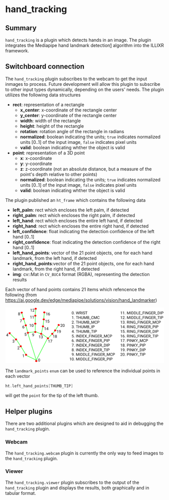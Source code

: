 # hand_tracking

## Summary

`hand_tracking` is a plugin which detects hands in an image. The plugin integrates the Mediapipe hand landmark detection[1] algorithm into the ILLIXR framework.

## Switchboard connection

The `hand_tracking` plugin subscribes to the webcam to get the input inmages to process. Future development will allow this plugin to subscribe to other input types dynamically, depending on the users' needs. The plugin utilizes the following data structures

  - **rect**: representation of a rectangle
    - **x_center**: x-coordinate of the rectangle center
    - **y_center**: y-coordinate of the rectangle center
    - **width**: width of the rectangle
    - **height**: height of the rectangle
    - **rotation**: rotation angle of the rectangle in radians
    - **normalized**: boolean indicating the units; `true` indicates normalized units [0..1] of the input image, `false` indicates pixel units
    - **valid**: boolean indicating whther the object is valid
  - **point**: representation of a 3D point
    - **x**: x-coordinate
    - **y**: y-coordinate
    - **z**: z-coordinate (not an absolute distance, but a measure of the point's depth relative to other points)
    - **normalized**: boolean indicating the units; `true` indicates normalized units [0..1] of the input image, `false` indicates pixel units
    - **valid**: boolean indicating whther the object is valid

The plugin published an `ht_frame` which contains the following data

  - **left_palm**: rect which encloses the left palm, if detected
  - **right_palm**: rect which encloses the right palm, if detected
  - **left_hand**: rect which encloses the entire left hand, if detected
  - **right_hand**: rect which encloses the entire right hand, if detected
  - **left_confidence**: float indicating the detection confidence of the left hand [0..1]
  - **right_confidence**: float indicating the detection confidence of the right hand [0..1]
  - **left_hand_points**: vector of the 21 point objects, one for each hand landmark, from the left hand, if detected
  - **right_hand_points**:vector of the 21 point objects, one for each hand landmark, from the right hand, if detected 
  - **img**: cv::Mat in `CV_8UC4` format (RGBA), representing the detection results

Each vector of hand points contains 21 items which refencence the following (from https://ai.google.dev/edge/mediapipe/solutions/vision/hand_landmarker)

![hand_landmark_map](../images/hand_landmark_reference.png)

The `landmark_points` `enum` can be used to reference the individual points in each vector

```C++
ht.left_hand_points[THUMB_TIP]
```

will get the `point` for the tip of the left thumb.

## Helper plugins

There are two additional plugins which are designed to aid in debugging the `hand_tracking` plugin.

### Webcam

The `hand_tracking.webcam` plugin is currently the only way to feed images to the `hand_tracking` plugin.

### Viewer

The `hand_tracking.viewer` plugin subscribes to the output of the `hand_tracking` plugin and displays the results, both graphically and in tabular format.

[//]: # (- References -)
[1]: https://ai.google.dev/edge/mediapipe/solutions/vision/hand_landmarker
